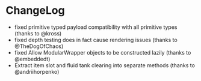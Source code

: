 # ChangeLog

* fixed primitive typed payload compatibility with all primitive types (thanks to @kross)
* fixed depth testing does in fact cause rendering issues (thanks to @TheDogOfChaos)
* fixed Allow ModularWrapper objects to be constructed lazily (thanks to @embeddedt)
* Extract item slot and fluid tank clearing into separate methods (thanks to @andriihorpenko)